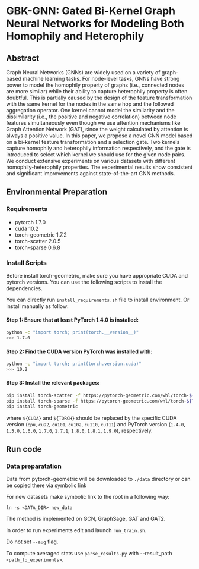 # GBK-GNN: Gated Bi-Kernel Graph Neural Networks for Modeling Both Homophily and Heterophily

## Abstract

Graph Neural Networks (GNNs) are widely used on a variety of graph-based machine learning tasks. For node-level tasks, GNNs have strong power to model the homophily property of graphs (i.e., connected nodes are more similar) while their ability to capture heterophily property is often doubtful. This is partially caused by the design of the feature transformation with the same kernel for the nodes in the same hop and the followed aggregation operator. One kernel cannot model the similarity and the dissimilarity (i.e., the positive and negative correlation) between node features simultaneously even though we use attention mechanisms like Graph Attention Network (GAT), since the weight calculated by attention is always a positive value. In this paper, we propose a novel GNN model based on a bi-kernel feature transformation and a selection gate. Two kernels capture homophily and heterophily information respectively, and the gate is introduced to select which kernel we should use for the given node pairs. We conduct extensive experiments on various datasets with different homophily-heterophily properties. The experimental results show consistent and significant improvements against state-of-the-art GNN methods.

## Environmental Preparation

### Requirements

- pytorch 1.7.0
- cuda 10.2
- torch-geometric 1.7.2
- torch-scatter 2.0.5
- torch-sparse 0.6.8

### Install Scripts

Before install torch-geometric, make sure you have appropriate CUDA and pytorch versions. You can use the following scripts to install the dependencies.

You can directly run `install_requirements.sh` file to install environment.
Or install manually as follow:

#### Step 1: Ensure that at least PyTorch 1.4.0 is installed:

```bash
python -c "import torch; print(torch.__version__)"
>>> 1.7.0
```

#### Step 2: Find the CUDA version PyTorch was installed with:

```bash
python -c "import torch; print(torch.version.cuda)"
>>> 10.2
```

#### Step 3: Install the relevant packages:

```bash
pip install torch-scatter -f https://pytorch-geometric.com/whl/torch-${TORCH}+${CUDA}.html
pip install torch-sparse -f https://pytorch-geometric.com/whl/torch-${TORCH}+${CUDA}.html
pip install torch-geometric
```

where `${CUDA}` and `${TORCH}` should be replaced by the specific CUDA version (`cpu`, `cu92`, `cu101`, `cu102`, `cu110`, `cu111`) and PyTorch version (`1.4.0`, `1.5.0`, `1.6.0`, `1.7.0`, `1.7.1`, `1.8.0`, `1.8.1`, `1.9.0`), respectively.

## Run code

### Data preparatation

Data from pytorch-geometric will be downloaded to `./data` directory
or can be copied there via symbolic link

For new datasets make symbolic link to the root in a following way:

```
ln -s <DATA_DIR> new_data
```

The method is implemented on GCN, GraphSage, GAT and GAT2.

In order to run experiments edit and launch `run_train.sh`. 

Do not set `--aug` flag.

To compute averaged stats use `parse_results.py` with --result_path `<path_to_experiments>`.
